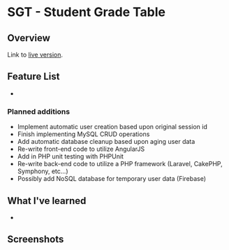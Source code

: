 # SGT - Student Grade Table

## Overview



Link to [live version](http://sgt.timhoristjr.com).

## Feature List

  *

### Planned additions

  * Implement automatic user creation based upon original session id
  * Finish implementing MySQL CRUD operations
  * Add automatic database cleanup based upon aging user data
  * Re-write front-end code to utilize AngularJS
  * Add in PHP unit testing with PHPUnit
  * Re-write back-end code to utilize a PHP framework (Laravel, CakePHP, Symphony, etc...)
  * Possibly add NoSQL database for temporary user data (Firebase)

## What I've learned

  *

## Screenshots

